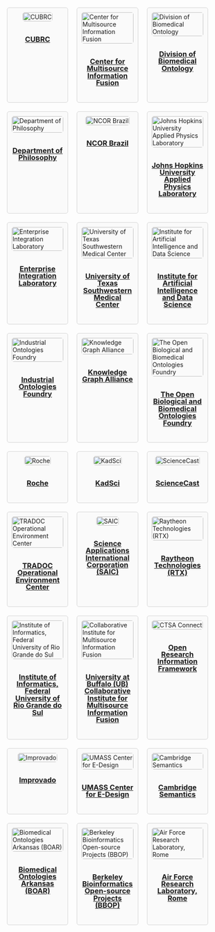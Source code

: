 <!DOCTYPE html>
<html lang="en">
<head>
    <meta charset="UTF-8">
    <title>Partner Organizations</title>
    <style>
        .grid-container {
            display: grid;
            grid-template-columns: repeat(3, 1fr);
            gap: 20px;
            padding: 20px;
        }
        .grid-item {
            display: flex;
            flex-direction: column;
            align-items: center;
            border: 1px solid lightgrey;
            border-radius: 5px;
            padding: 10px;
            background-color: #fafafa; /* Light grey background */
        }
        .grid-item img {
            width: 100%;
            max-width: 200px;
            height: auto;
            object-fit: contain;
            border-radius: 5px;
        }
        .grid-item-content {
            line-height: 1.0;
            max-width: 200px;
            text-align: center;
            padding: 10px 0;
        }
    </style>
</head>
<body>
<div class="grid-container">
    <div class="grid-item">
        <a href="https://cubrc.org/">
            <img src="https://raw.githubusercontent.com/johnbeve/NCOR-Test/main/docs/assets/logos/cubrc.png" alt="CUBRC">
        </a>
        <div class="grid-item-content">
            <h3><a href="https://cubrc.org/">CUBRC</a></h3>
        </div>
    </div>
    <div class="grid-item">
        <a href="https://www.buffalo.edu/cmif.html">
            <img src="https://raw.githubusercontent.com/johnbeve/NCOR-Test/main/docs/assets/logos/cmif.png" alt="Center for Multisource Information Fusion">
        </a>
        <div class="grid-item-content">
            <h3><a href="https://www.buffalo.edu/cmif.html">Center for Multisource Information Fusion</a></h3>
        </div>
    </div>
    <div class="grid-item">
        <a href="http://medicine.buffalo.edu/departments/biomedical-informatics/divisions/biomedical-ontology.html">
            <img src="https://raw.githubusercontent.com/johnbeve/NCOR-Test/main/docs/assets/logos/dbi.png" alt="Division of Biomedical Ontology">
        </a>
        <div class="grid-item-content">
            <h3><a href="http://medicine.buffalo.edu/departments/biomedical-informatics/divisions/biomedical-ontology.html">Division of Biomedical Ontology</a></h3>
        </div>
    </div>
    <div class="grid-item">
        <a href="https://www.buffalo.edu/cas/philosophy/grad-study/ontology.html">
            <img src="https://raw.githubusercontent.com/johnbeve/NCOR-Test/main/docs/assets/logos/philosophy.png" alt="Department of Philosophy">
        </a>
        <div class="grid-item-content">
            <h3><a href="https://www.buffalo.edu/cas/philosophy/grad-study/ontology.html">Department of Philosophy</a></h3>
        </div>
    </div>
    <div class="grid-item">
        <a href="https://ontology-br.com.br/about/">
            <img src="https://raw.githubusercontent.com/johnbeve/NCOR-Test/main/docs/assets/logos/ncor-brazil.png" alt="NCOR Brazil">
        </a>
        <div class="grid-item-content">
            <h3><a href="https://ontology-br.com.br/about/">NCOR Brazil</a></h3>
        </div>
    </div>
    <div class="grid-item">
        <a href="https://www.jhuapl.edu/">
            <img src="https://raw.githubusercontent.com/johnbeve/NCOR-Test/main/docs/assets/logos/apl.png" alt="Johns Hopkins University Applied Physics Laboratory">
        </a>
        <div class="grid-item-content">
            <h3><a href="https://www.jhuapl.edu/">Johns Hopkins University Applied Physics Laboratory</a></h3>
        </div>
    </div>
    <div class="grid-item">
        <a href="https://eil.mie.utoronto.ca/projects/tove-project/">
            <img src="https://raw.githubusercontent.com/johnbeve/NCOR-Test/main/docs/assets/logos/tove.png" alt="Enterprise Integration Laboratory">
        </a>
        <div class="grid-item-content">
            <h3><a href="https://eil.mie.utoronto.ca/projects/tove-project/">Enterprise Integration Laboratory</a></h3>
        </div>
    </div>
    <div class="grid-item">
        <a href="https://www.utsouthwestern.edu/">
            <img src="https://raw.githubusercontent.com/johnbeve/NCOR-Test/main/docs/assets/logos/utsouthwestern.png" alt="University of Texas Southwestern Medical Center">
        </a>
        <div class="grid-item-content">
            <h3><a href="https://www.utsouthwestern.edu/">University of Texas Southwestern Medical Center</a></h3>
        </div>
    </div>
    <div class="grid-item">
        <a href="https://www.buffalo.edu/ai-data-science.html">
            <img src="https://raw.githubusercontent.com/johnbeve/NCOR-Test/main/docs/assets/logos/iad.png" alt="Institute for Artificial Intelligence and Data Science">
        </a>
        <div class="grid-item-content">
            <h3><a href="https://www.buffalo.edu/ai-data-science.html">Institute for Artificial Intelligence and Data Science</a></h3>
        </div>
    </div>
    <div class="grid-item">
        <a href="https://spec.industrialontologies.org/iof/">
            <img src="https://raw.githubusercontent.com/johnbeve/NCOR-Test/main/docs/assets/logos/iof.png" alt="Industrial Ontologies Foundry">
        </a>
        <div class="grid-item-content">
            <h3><a href="https://spec.industrialontologies.org/iof/">Industrial Ontologies Foundry</a></h3>
        </div>
    </div>
    <div class="grid-item">
        <a href="https://www.kg-alliance.org/about/">
            <img src="https://raw.githubusercontent.com/johnbeve/NCOR-Test/main/docs/assets/logos/kga.png" alt="Knowledge Graph Alliance">
        </a>
        <div class="grid-item-content">
            <h3><a href="https://www.kg-alliance.org/about/">Knowledge Graph Alliance</a></h3>
        </div>
    </div>
    <div class="grid-item">
        <a href="https://obofoundry.org/">
            <img src="https://raw.githubusercontent.com/johnbeve/NCOR-Test/main/docs/assets/logos/obo.png" alt="The Open Biological and Biomedical Ontologies Foundry">
        </a>
        <div class="grid-item-content">
            <h3><a href="https://obofoundry.org/">The Open Biological and Biomedical Ontologies Foundry</a></h3>
        </div>
    </div>
    <div class="grid-item">
        <a href="https://www.roche.com/">
            <img src="https://raw.githubusercontent.com/johnbeve/NCOR-Test/main/docs/assets/logos/roche.png" alt="Roche">
        </a>
        <div class="grid-item-content">
            <h3><a href="https://www.roche.com/">Roche</a></h3>
        </div>
    </div>
    <div class="grid-item">
        <a href="https://kadsci.com/">
            <img src="https://raw.githubusercontent.com/johnbeve/NCOR-Test/main/docs/assets/logos/kadsci.png" alt="KadSci">
        </a>
        <div class="grid-item-content">
            <h3><a href="https://kadsci.com/">KadSci</a></h3>
        </div>
    </div>
    <div class="grid-item">
        <a href="https://www.sciencecast.org/">
            <img src="https://raw.githubusercontent.com/johnbeve/NCOR-Test/main/docs/assets/logos/sciencecast.png" alt="ScienceCast">
        </a>
        <div class="grid-item-content">
            <h3><a href="https://www.sciencecast.org/">ScienceCast</a></h3>
        </div>
    </div>
    <div class="grid-item">
        <a href="https://oe.tradoc.army.mil/">
            <img src="https://raw.githubusercontent.com/johnbeve/NCOR-Test/main/docs/assets/logos/tradoc.png" alt="TRADOC Operational Environment Center">
        </a>
        <div class="grid-item-content">
            <h3><a href="https://oe.tradoc.army.mil/">TRADOC Operational Environment Center</a></h3>
        </div>
    </div>
    <div class="grid-item">
        <a href="https://www.saic.com/">
            <img src="https://raw.githubusercontent.com/johnbeve/NCOR-Test/main/docs/assets/logos/saic.png" alt="SAIC">
        </a>
        <div class="grid-item-content">
            <h3><a href="https://www.saic.com/">Science Applications International Corporation (SAIC)</a></h3>
        </div>
    </div>
    <div class="grid-item">
        <a href="https://www.rtx.com/">
            <img src="https://raw.githubusercontent.com/johnbeve/NCOR-Test/main/docs/assets/logos/rtx.png" alt="Raytheon Technologies (RTX)">
        </a>
        <div class="grid-item-content">
            <h3><a href="https://www.rtx.com/">Raytheon Technologies (RTX)</a></h3>
        </div>
    </div>
    <div class="grid-item">
        <a href="https://www.inf.ufrgs.br/site/en/">
            <img src="https://raw.githubusercontent.com/johnbeve/NCOR-Test/main/docs/assets/logos/inf.png" alt="Institute of Informatics, Federal University of Rio Grande do Sul">
        </a>
        <div class="grid-item-content">
            <h3><a href="https://www.inf.ufrgs.br/site/en/">Institute of Informatics, Federal University of Rio Grande do Sul</a></h3>
        </div>
    </div>
    <div class="grid-item">
        <a href="https://www.buffalo.edu/cimif.html">
            <img src="https://raw.githubusercontent.com/johnbeve/NCOR-Test/main/docs/assets/logos/cimif.png" alt="Collaborative Institute for Multisource Information Fusion">
        </a>
        <div class="grid-item-content">
            <h3><a href="https://www.buffalo.edu/cimif.html">University at Buffalo (UB) Collaborative Institute for Multisource Information Fusion</a></h3>
        </div>
    </div>
    <div class="grid-item">
        <a href="https://github.com/openrif">
            <img src="https://raw.githubusercontent.com/johnbeve/NCOR-Test/main/docs/assets/logos/openrefine.png" alt="CTSA Connect">
        </a>
        <div class="grid-item-content">
            <h3><a href="https://github.com/openrif">Open Research Information Framework</a></h3>
        </div>
    </div>
    <div class="grid-item">
        <a href="https://improvado.io/">
            <img src="https://raw.githubusercontent.com/johnbeve/NCOR-Test/main/docs/assets/logos/imrpovado.png" alt="Improvado">
        </a>
        <div class="grid-item-content">
            <h3><a href="https://improvado.io/">Improvado</a></h3>
    </div>
    </div>
    <div class="grid-item">
        <a href="https://www.umass.edu/engineering/mechanical-and-industrial-engineering">
            <img src="https://raw.githubusercontent.com/johnbeve/NCOR-Test/main/docs/assets/logos/umass.png" alt="UMASS Center for E-Design">
        </a>
        <div class="grid-item-content">
            <h3><a href="https://www.umass.edu/engineering/mechanical-and-industrial-engineering">UMASS Center for E-Design</a></h3>
        </div>
    </div>
    <div class="grid-item">
        <a href="https://www.slideshare.net/slideshow/transforming-data-management-and-time-to-insight-with-anzo-smart-data-lake/70530086">
            <img src="https://raw.githubusercontent.com/johnbeve/NCOR-Test/main/docs/assets/logos/cambridge.png" alt="Cambridge Semantics">
        </a>
        <div class="grid-item-content">
            <h3><a href="https://www.slideshare.net/slideshow/transforming-data-management-and-time-to-insight-with-anzo-smart-data-lake/70530086">Cambridge Semantics</a></h3>
        </div>
    </div>
    <div class="grid-item">
        <a href="https://medicine.uams.edu/dbmi/research-labs/boar/">
            <img src="https://raw.githubusercontent.com/johnbeve/NCOR-Test/main/docs/assets/logos/boar.png" alt="Biomedical Ontologies Arkansas (BOAR)">
        </a>
        <div class="grid-item-content">
            <h3><a href="https://medicine.uams.edu/dbmi/research-labs/boar/">Biomedical Ontologies Arkansas (BOAR)</a></h3>
        </div>
    </div>
    <div class="grid-item">
        <a href="http://berkeleybop.org/">
            <img src="https://raw.githubusercontent.com/johnbeve/NCOR-Test/main/docs/assets/logos/bbop.png" alt="Berkeley Bioinformatics Open-source Projects (BBOP)">
        </a>
        <div class="grid-item-content">
            <h3><a href="http://berkeleybop.org/">Berkeley Bioinformatics Open-source Projects (BBOP)</a></h3>
        </div>
    </div>
    <div class="grid-item">
        <a href="https://www.afrl.af.mil/">
            <img src="https://raw.githubusercontent.com/johnbeve/NCOR-Test/main/docs/assets/logos/afrl.png" alt="Air Force Research Laboratory, Rome">
        </a>
        <div class="grid-item-content">
            <h3><a href="https://www.afrl.af.mil/">Air Force Research Laboratory, Rome</a></h3>
        </div>
    </div>
</div>
</body>
</html>